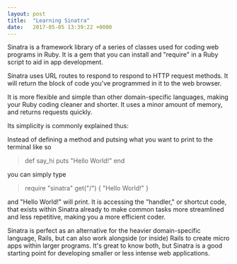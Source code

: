 ```yaml
---
layout: post
title:  "Learning Sinatra"
date:   2017-05-05 13:39:22 +0000
---
```



Sinatra is a framework library of a series of classes used for coding web programs in Ruby. It is a gem that you can install and "require" in a Ruby script to aid in app development.

Sinatra uses URL routes to respond to respond to HTTP request methods. It will return the block of code you've programmed in it to the web browser.

It is more flexible and simple than other domain-specific languages, making your Ruby coding cleaner and shorter. It uses a minor amount of memory, and returns requests quickly.

Its simplicity is commonly explained thus:

Instead of defining a method and putsing what you want to print to the terminal like so

> def say_hi
> puts "Hello World!"
> end

you can simply type

> require "sinatra"
> get("/") { "Hello World!" }

and "Hello World!" will print. It is accessing the "handler," or shortcut code, that exists within Sinatra already to make common tasks more streamlined and less repetitive, making you a more efficient coder.

Sinatra is perfect as an alternative for the heavier domain-specific language, Rails, but can also work alongside (or inside) Rails to create micro apps within larger programs. It's great to know both, but Sinatra is a good starting point for developing smaller or less intense web applications.
